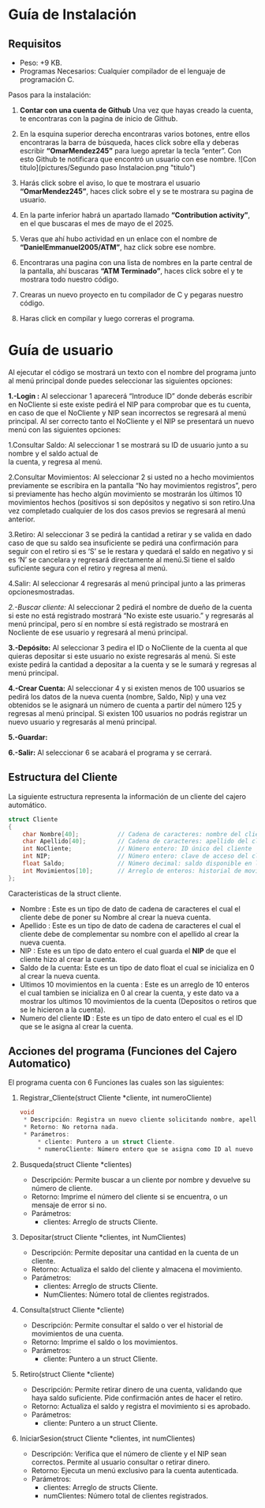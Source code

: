 # Guía de Instalación
## Requisitos
* Peso: +9 KB.
* Programas Necesarios: Cualquier compilador de el lenguaje de programación C.

Pasos para la instalación:
1. **Contar con una cuenta de Github**
Una vez que hayas creado la cuenta, te encontraras con la pagina de inicio de Github.

2. En la esquina superior derecha encontraras varios botones, entre ellos encontraras la barra de búsqueda, haces click sobre ella y deberas escribir **“OmarMendez245”** para luego apretar la tecla “enter”.
Con esto Github te notificara que encontró un usuario con ese nombre.
![Con titulo](pictures/Segundo paso Instalacion.png "titulo")
3. Harás click sobre el aviso, lo que te mostrara el usuario **“OmarMendez245”**, haces click sobre el y se te mostrara su pagina de usuario.

4. En la parte inferior habrá un apartado llamado **“Contribution activity”**, en el que buscaras el mes de mayo de el 2025.

5. Veras que ahí hubo actividad en un enlace con el nombre de **“DanielEmmanuel2005/ATM”**, haz click sobre ese nombre.

6. Encontraras una pagina con una lista de nombres en la parte central de la pantalla, ahí buscaras **“ATM Terminado”**, haces click sobre el y te mostrara todo nuestro código.

7. Crearas un nuevo proyecto en tu compilador de C y pegaras nuestro código.

8. Haras click en compilar y luego correras el programa.

# Guía de usuario

Al ejecutar el código se mostrará un texto con el nombre del programa junto al menú principal donde puedes seleccionar las siguientes opciones:

**1.-Login :**
Al seleccionar 1 aparecerá “Introduce ID” donde deberás escribir en NoCliente si este existe pedirá el NIP para comprobar que es tu cuenta, en caso de que el NoCliente y NIP sean incorrectos se regresará al menú principal.
Al ser correcto tanto el NoCliente y el NIP se presentará un nuevo menú con las siguientes opciones:

1.Consultar Saldo:
Al seleccionar 1 se mostrará su ID de usuario junto a su nombre y el saldo actual de      
             la cuenta, y regresa al menú.

2.Consultar Movimientos:
Al seleccionar 2 si usted no a hecho movimientos previamente se escribira en la pantalla “No hay movimientos registros”, pero si previamente has hecho algún movimiento se mostrarán los últimos 10 movimientos hechos (positivos si son depósitos y negativo si son retiro.Una vez completado cualquier de los dos casos previos se regresará al menú anterior.

3.Retiro:
Al seleccionar 3 se pedirá la cantidad a retirar y se valida en dado caso de que su saldo sea insuficiente se pedirá una confirmación para seguir con el retiro si es ‘S’ se le restara y quedará el saldo en negativo y si es ‘N’ se cancelara y regresará directamente al menú.Si tiene el saldo suficiente segura con el retiro y regresa al menú.	

4.Salir:
Al seleccionar 4 regresarás al menú principal junto a las primeras opcionesmostradas.

*2.-Buscar cliente:*
Al seleccionar 2 pedirá el nombre de dueño de la cuenta si este no está registrado mostrará “No existe este usuario.” y regresarás al menú principal, pero sí en nombre sí está registrado se mostrará en Nocliente de ese usuario y regresará al menú principal.

**3.-Depósito:**
Al seleccionar 3 pedira el ID o NoCliente de la cuenta al que quieras depositar si este usuario no existe regresarás al menú. Si este existe pedirá la cantidad a depositar a la cuenta y se le sumará y regresas al menú principal. 

**4.-Crear Cuenta:**
Al seleccionar 4 y si existen menos de 100 usuarios se pedirá los datos de la nueva cuenta (nombre, Saldo, Nip) y una vez obtenidos se le asignará un número de cuenta a partir del número 125 y regresas al menú principal.
Si existen 100 usuarios no podrás registrar un nuevo usuario y regresarás al menú principal.

**5.-Guardar:**

**6.-Salir:**
Al seleccionar 6  se acabará el programa y se cerrará.

## Estructura del Cliente 
La siguiente estructura representa la información de un cliente del cajero automático.

```c
struct Cliente 
{
    char Nombre[40];           // Cadena de caracteres: nombre del cliente
    char Apellido[40];         // Cadena de caracteres: apellido del cliente
    int NoCliente;             // Número entero: ID único del cliente
    int NIP;                   // Número entero: clave de acceso del cliente
    float Saldo;               // Número decimal: saldo disponible en la cuenta
    int Movimientos[10];       // Arreglo de enteros: historial de movimientos
};
```
Caracteristicas de la struct cliente.

* Nombre : Este es un tipo de dato de cadena de caracteres el cual el cliente debe de poner su Nombre al crear la nueva cuenta. 
* Apellido : Este es un tipo de dato de cadena de caracteres el cual el cliente debe de complementar su nombre con el apellido al crear la nueva cuenta.
* NIP : Este es un tipo de dato entero el cual guarda el **NIP** de que el cliente hizo al crear la cuenta.
* Saldo de la cuenta: Este es un tipo de dato float el cual se inicializa en 0 al crear la nueva cuenta.
* Ultimos 10 movimientos en la cuenta : Este es un arreglo de 10 enteros el cual tambien se inicializa en 0 al crear la cuenta, y este dato va a mostrar los ultimos 10 movimientos de la cuenta (Depositos o retiros que se le hicieron a la cuenta).
* Numero del cliente **ID** : Este es un tipo de dato entero el cual es el ID que se le asigna al crear la cuenta.

## Acciones del programa (Funciones del Cajero Automatico)
El programa cuenta con 6 Funciones las cuales son las siguientes:
1. Registrar_Cliente(struct Cliente *cliente, int numeroCliente)
   ```c
   void 
	* Descripción: Registra un nuevo cliente solicitando nombre, apellido, NIP y saldo inicial.
	* Retorno: No retorna nada.
	* Parámetros:
	    * cliente: Puntero a un struct Cliente.
	    * numeroCliente: Número entero que se asigna como ID al nuevo cliente.

3. Busqueda(struct Cliente *clientes)
	* Descripción: Permite buscar a un cliente por nombre y devuelve su número de cliente.
	* Retorno: Imprime el número del cliente si se encuentra, o un mensaje de error si no.
	* Parámetros:
	    * clientes: Arreglo de structs Cliente.

4. Depositar(struct Cliente *clientes, int NumClientes)
	* Descripción: Permite depositar una cantidad en la cuenta de un cliente.
	* Retorno: Actualiza el saldo del cliente y almacena el movimiento.
	* Parámetros:
	    * clientes: Arreglo de structs Cliente.
	    * NumClientes: Número total de clientes registrados.

5. Consulta(struct Cliente *cliente)
	* Descripción: Permite consultar el saldo o ver el historial de movimientos de una cuenta.
	* Retorno: Imprime el saldo o los movimientos.
	* Parámetros:
	    * cliente: Puntero a un struct Cliente.

6. Retiro(struct Cliente *cliente)
	* Descripción: Permite retirar dinero de una cuenta, validando que haya saldo suficiente. Pide confirmación antes de hacer el retiro.
	* Retorno: Actualiza el saldo y registra el movimiento si es aprobado.
	* Parámetros:
	    * cliente: Puntero a un struct Cliente.

7. IniciarSesion(struct Cliente *clientes, int numClientes)
	* Descripción: Verifica que el número de cliente y el NIP sean correctos. Permite al usuario consultar o retirar dinero.
	* Retorno: Ejecuta un menú exclusivo para la cuenta autenticada.
	* Parámetros:
	    * clientes: Arreglo de structs Cliente.
	    * numClientes: Número total de clientes registrados.

